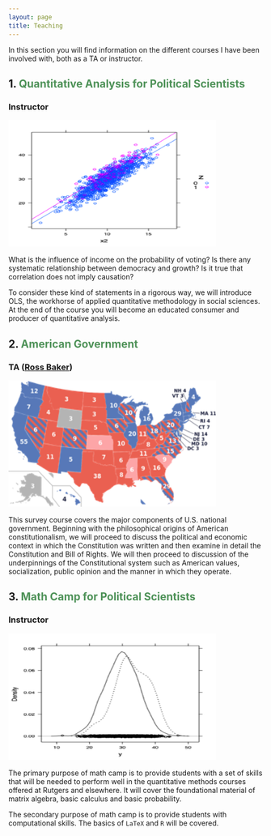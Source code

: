 ```yaml
---
layout: page
title: Teaching
---
```


<p class="lead">
In this section you will find information on the different courses I have been involved with, both as a TA or instructor.
</p>


## 1. <span style="color:#4E9258">Quantitative Analysis for Political Scientists</span>

### Instructor

<img src="/images/plot2.png" alt="" style="width:410px;height:250px;">


What is the influence of income on the probability of voting? Is there any systematic relationship between democracy and growth? Is it true that correlation does not imply causation? 

To consider these kind of statements in a rigorous way, we will introduce OLS, the workhorse of applied quantitative methodology in social sciences. At the end of the course you will become an educated consumer and producer of quantitative analysis.

## 2. <span style="color:#4E9258">American Government</span>

### TA (<a href="http://polisci.rutgers.edu/cb-profile/userprofile/bakerross" target="_blank">Ross Baker</a>)

<img src="/images/usmap.png" alt="" style="width:410px;height:250px;">


This survey course covers the major components of U.S. national government. Beginning with the philosophical origins of American constitutionalism, we will proceed to discuss the political and economic context in which the Constitution was written and then examine in detail the Constitution and Bill of Rights. We will then proceed to discussion of the underpinnings of the Constitutional system such as American values, socialization, public opinion and the manner in which they operate.

## 3. <span style="color:#4E9258">Math Camp for Political Scientists</span>

### Instructor

<img src="/images/plot1.png" alt="" style="width:410px;height:250px;">


The primary purpose of math camp is to provide students with a set of skills that will be needed to perform well in the quantitative methods courses offered at Rutgers and elsewhere. It will cover the foundational material of matrix algebra, basic calculus and basic probability.

The secondary purpose of math camp is to provide students with computational skills. The basics of  `LaTeX` and `R` will be covered.